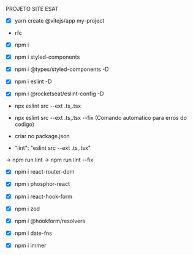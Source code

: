 PROJETO SITE ESAT

- [X] yarn create @vitejs/app my-project

- rfc

- [X] npm i

- [X] npm i styled-components

- [X] npm i @types/styled-components -D

- [X] npm i eslint -D

- [X] npm i @rocketseat/eslint-config -D

* npx eslint src --ext .ts,.tsx

* npx eslint src --ext .ts,.tsx --fix (Comando automatico para erros do codigo)

- criar no package.json 

* "lint": "eslint src --ext .ts,.tsx"

-> npm run lint
-> npm run lint --fix

- [X] npm i react-router-dom 

- [X] npm i phosphor-react

- [X] npm i react-hook-form

- [X] npm i zod

- [X] npm i @hookform/resolvers

- [X] npm i date-fns

- [X] npm i immer
